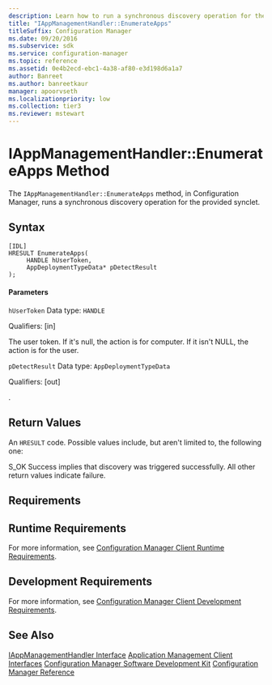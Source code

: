 ```yaml
---
description: Learn how to run a synchronous discovery operation for the provided synclet in Configuration Manager.
title: "IAppManagementHandler::EnumerateApps"
titleSuffix: Configuration Manager
ms.date: 09/20/2016
ms.subservice: sdk
ms.service: configuration-manager
ms.topic: reference
ms.assetid: 0e4b2ecd-ebc1-4a38-af80-e3d198d6a1a7
author: Banreet
ms.author: banreetkaur
manager: apoorvseth
ms.localizationpriority: low
ms.collection: tier3
ms.reviewer: mstewart
---
```

# IAppManagementHandler::EnumerateApps Method
The `IAppManagementHandler::EnumerateApps` method, in Configuration Manager, runs a synchronous discovery operation for the provided synclet.

## Syntax

```
[IDL]
HRESULT EnumerateApps(
     HANDLE hUserToken,
     AppDeploymentTypeData* pDetectResult
);
```

#### Parameters
 `hUserToken`
 Data type: `HANDLE`

 Qualifiers: [in]

 The user token. If it's null, the action is for computer. If it isn't NULL, the action is for the user.

 `pDetectResult`
 Data type: `AppDeploymentTypeData`

 Qualifiers: [out]

 .

## Return Values
 An `HRESULT` code. Possible values include, but aren't limited to, the following one:

 S_OK
 Success implies that discovery was triggered successfully.  All other return values indicate failure.

## Requirements

## Runtime Requirements
 For more information, see [Configuration Manager Client Runtime Requirements](../../../../../develop/core/reqs/client-runtime-requirements.md).

## Development Requirements
 For more information, see [Configuration Manager Client Development Requirements](../../../../../develop/core/reqs/client-development-requirements.md).

## See Also
 [IAppManagementHandler Interface](../../../../../develop/reference/core/clients/client-classes/iappmanagementhandler-interface.md)
 [Application Management Client Interfaces](../../../../../develop/reference/core/clients/client-classes/application-management-client-interfaces.md)
 [Configuration Manager Software Development Kit](../../../../../develop/core/misc/system-center-configuration-manager-sdk.md)
 [Configuration Manager Reference](../../../../../develop/reference/configuration-manager-reference.md)
